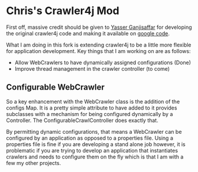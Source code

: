 Chris's Crawler4j Mod
=============
First off, massive credit should be given to [Yasser Ganjisaffar](http://www.ics.uci.edu/~yganjisa/) 
for developing the original crawler4j code and making it available on [google code](http://code.google.com/p/crawler4j/).

What I am doing in this fork is extending crawler4j to be a little more flexible for application development. Key things
that I am working on are as follows:
* Allow WebCrawlers to have dynamically assigned configurations (Done)
* Improve thread management in the crawler controller (to come)

Configurable WebCrawler
-------------
So a key enhancement with the WebCrawler class is the addition of the configs Map. It is a pretty simple attribute to have
added to it provides subclasses with a mechanism for being configured dynamically by a Controller. The ConfigurableCrawlController
does exactly that.

By permitting dynamic configurations, that means a WebCrawler can be configured by an application as opposed to a properties file.
Using a properties file is fine if you are developing a stand alone job however, it is problematic if you are trying to develop
an application that instantiates crawlers and needs to configure them on the fly which is that I am with a few my other projects.
